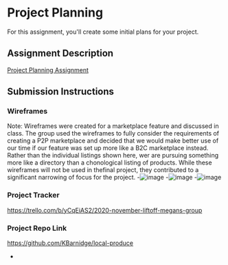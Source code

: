 # Project Planning
For this assignment, you'll create some initial plans for your project.

## Assignment Description
[Project Planning Assignment](https://education.launchcode.org/liftoff/modules/assignments/project-planning)

## Submission Instructions

### Wireframes
Note: Wireframes were created for a marketplace feature and discussed in class. The group used the wireframes to fully consider the requirements of creating a P2P marketplace and decided that we would make better use of our time if our feature was set up more like a B2C marketplace instead. Rather than the individual listings shown here, wer are pursuing something more like a directory than a chonological listing of products. While these wireframes will not be used in thefinal project, they contributed to a significant narrowing of focus for the project.
-![image](https://user-images.githubusercontent.com/56006955/101236892-4a0a8900-369a-11eb-9308-698c72d5f87c.png)
-![image](https://user-images.githubusercontent.com/56006955/101236920-80480880-369a-11eb-8c97-ceb30e277f54.png)
-![image](https://user-images.githubusercontent.com/56006955/101236966-b5ecf180-369a-11eb-82d0-108b8756a7fd.png)

### Project Tracker

https://trello.com/b/yCqEiAS2/2020-november-liftoff-megans-group

### Project Repo Link

https://github.com/KBarnidge/local-produce


+
